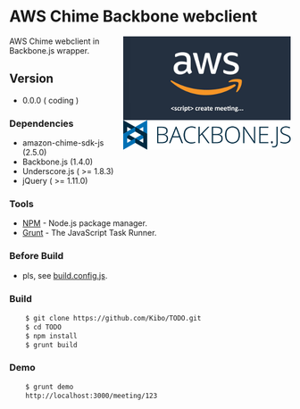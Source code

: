 # AWS Chime Backbone webclient
<img align="right" src="https://raw.githubusercontent.com/Kibo/aws-chime-backbone-client/master/src/img/amazon-chime-logo.png">
<img align="right" src="https://raw.githubusercontent.com/Kibo/aws-chime-backbone-client/master/src/img/backbone-logo.png">

AWS Chime webclient in Backbone.js wrapper.

## Version
- 0.0.0 ( coding )

### Dependencies
- amazon-chime-sdk-js (2.5.0)
- Backbone.js (1.4.0)
- Underscore.js ( >= 1.8.3)
- jQuery ( >= 1.11.0)

### Tools
- [NPM](https://npmjs.org) - Node.js package manager.
- [Grunt](http://gruntjs.com/) - The JavaScript Task Runner.

### Before Build
- pls, see [build.config.js](#).

### Build
```
	$ git clone https://github.com/Kibo/TODO.git
	$ cd TODO
	$ npm install 
	$ grunt build
```
### Demo
```
    $ grunt demo
	http://localhost:3000/meeting/123
```
